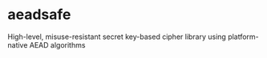 # aeadsafe

High-level, misuse-resistant secret key-based cipher library using platform-native AEAD algorithms
